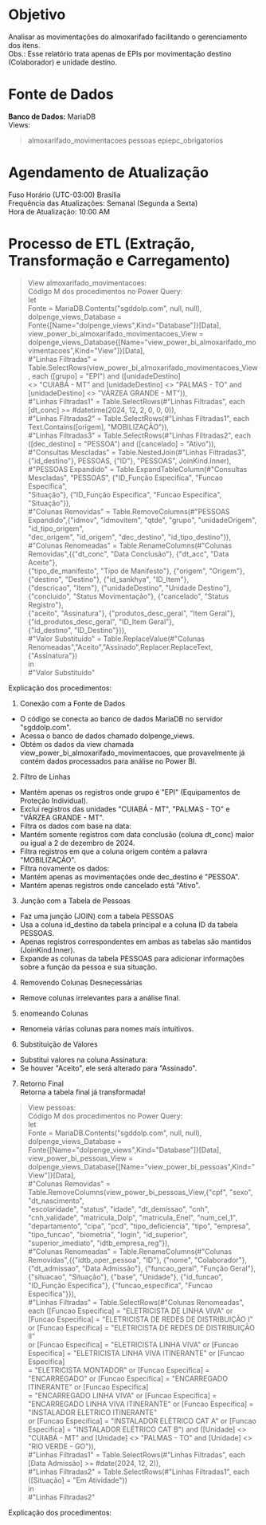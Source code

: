 # Objetivo
Analisar as movimentações do almoxarifado facilitando o gerenciamento dos itens.  
Obs.: Esse relatório trata apenas de EPIs por movimentação destino (Colaborador) e unidade destino.

# Fonte de Dados
__Banco de Dados:__ MariaDB  
Views:
> almoxarifado_movimentacoes
> pessoas
> epiepc_obrigatorios

# Agendamento de Atualização
Fuso Horário (UTC-03:00) Brasília  
Frequência das Atualizações: Semanal (Segunda a Sexta)  
Hora de Atualização: 10:00 AM

# Processo de ETL (Extração, Transformação e Carregamento)
> View almoxarifado_movimentacoes:  
Código M dos procedimentos no Power Query:  
let  
    Fonte = MariaDB.Contents("sgddolp.com", null, null),  
    dolpenge_views_Database = Fonte{[Name="dolpenge_views",Kind="Database"]}[Data],  
    view_power_bi_almoxarifado_movimentacoes_View = dolpenge_views_Database{[Name="view_power_bi_almoxarifado_movimentacoes",Kind="View"]}[Data],  
    #"Linhas Filtradas" = Table.SelectRows(view_power_bi_almoxarifado_movimentacoes_View, each ([grupo] = "EPI") and ([unidadeDestino]  
    <> "CUIABÁ - MT" and [unidadeDestino] <> "PALMAS - TO" and [unidadeDestino] <> "VÁRZEA GRANDE - MT")),  
    #"Linhas Filtradas1" = Table.SelectRows(#"Linhas Filtradas", each [dt_conc] >= #datetime(2024, 12, 2, 0, 0, 0)),  
    #"Linhas Filtradas2" = Table.SelectRows(#"Linhas Filtradas1", each Text.Contains([origem], "MOBILIZAÇÃO")),  
    #"Linhas Filtradas3" = Table.SelectRows(#"Linhas Filtradas2", each ([dec_destino] = "PESSOA") and ([cancelado] = "Ativo")),  
    #"Consultas Mescladas" = Table.NestedJoin(#"Linhas Filtradas3", {"id_destino"}, PESSOAS, {"ID"}, "PESSOAS", JoinKind.Inner),  
    #"PESSOAS Expandido" = Table.ExpandTableColumn(#"Consultas Mescladas", "PESSOAS", {"ID_Função Especifica", "Funcao Especifica",  
    "Situação"}, {"ID_Função Especifica", "Funcao Especifica", "Situação"}),  
    #"Colunas Removidas" = Table.RemoveColumns(#"PESSOAS Expandido",{"idmov", "idmovitem", "qtde", "grupo", "unidadeOrigem", "id_tipo_origem",  
    "dec_origem", "id_origem", "dec_destino", "id_tipo_destino"}),  
    #"Colunas Renomeadas" = Table.RenameColumns(#"Colunas Removidas",{{"dt_conc", "Data Conclusão"}, {"dt_acc", "Data Aceite"},  
    {"tipo_de_manifesto", "Tipo de Manifesto"}, {"origem", "Origem"}, {"destino", "Destino"}, {"id_sankhya", "ID_Item"},  
    {"descricao", "Item"}, {"unidadeDestino", "Unidade Destino"}, {"concluido", "Status Movimentação"}, {"cancelado", "Status Registro"},  
    {"aceito", "Assinatura"}, {"produtos_desc_geral", "Item Geral"}, {"id_produtos_desc_geral", "ID_Item Geral"},  
    {"id_destino", "ID_Destino"}}),  
    #"Valor Substituído" = Table.ReplaceValue(#"Colunas Renomeadas","Aceito","Assinado",Replacer.ReplaceText,{"Assinatura"})  
in  
    #"Valor Substituído"  

Explicação dos procedimentos:  
1. Conexão com a Fonte de Dados  
* O código se conecta ao banco de dados MariaDB no servidor "sgddolp.com".  
* Acessa o banco de dados chamado dolpenge_views.  
* Obtém os dados da view chamada view_power_bi_almoxarifado_movimentacoes, que provavelmente já contém dados processados para análise no Power BI.  

2. Filtro de Linhas  
* Mantém apenas os registros onde grupo é "EPI" (Equipamentos de Proteção Individual).  
* Exclui registros das unidades "CUIABÁ - MT", "PALMAS - TO" e "VÁRZEA GRANDE - MT".  
* Filtra os dados com base na data:  
* Mantém somente registros com data conclusão (coluna dt_conc) maior ou igual a 2 de dezembro de 2024.
* Filtra registros em que a coluna origem contém a palavra "MOBILIZAÇÃO".
* Filtra novamente os dados:  
* Mantém apenas as movimentações onde dec_destino é "PESSOA".  
* Mantém apenas registros onde cancelado está "Ativo".

3. Junção com a Tabela de Pessoas  
* Faz uma junção (JOIN) com a tabela PESSOAS  
* Usa a coluna id_destino da tabela principal e a coluna ID da tabela PESSOAS.  
* Apenas registros correspondentes em ambas as tabelas são mantidos (JoinKind.Inner).  
* Expande as colunas da tabela PESSOAS para adicionar informações sobre a função da pessoa e sua situação.

4. Removendo Colunas Desnecessárias  
* Remove colunas irrelevantes para a análise final.

5. enomeando Colunas  
* Renomeia várias colunas para nomes mais intuitivos.

6. Substituição de Valores  
* Substitui valores na coluna Assinatura:  
* Se houver "Aceito", ele será alterado para "Assinado".

7. Retorno Final  
Retorna a tabela final já transformada!

> View pessoas:  
Código M dos procedimentos no Power Query:  
let  
    Fonte = MariaDB.Contents("sgddolp.com", null, null),  
    dolpenge_views_Database = Fonte{[Name="dolpenge_views",Kind="Database"]}[Data],  
    view_power_bi_pessoas_View = dolpenge_views_Database{[Name="view_power_bi_pessoas",Kind="View"]}[Data],  
    #"Colunas Removidas" = Table.RemoveColumns(view_power_bi_pessoas_View,{"cpf", "sexo", "dt_nascimento",  
    "escolaridade", "status", "idade", "dt_demissao", "cnh", "cnh_validade", "matricula_Dolp", "matricula_Enel", "num_cel_1",  
    "departamento", "cipa", "pcd", "tipo_deficiencia", "tipo", "empresa", "tipo_funcao", "biometria", "login", "id_superior",  
    "superior_imediato", "idtb_empresa_reg"}),  
    #"Colunas Renomeadas" = Table.RenameColumns(#"Colunas Removidas",{{"idtb_oper_pessoa", "ID"}, {"nome", "Colaborador"},  
    {"dt_admissao", "Data Admissão"}, {"funcao_geral", "Função Geral"}, {"situacao", "Situação"}, {"base", "Unidade"}, {"id_funcao",  
    "ID_Função Especifica"}, {"funcao_especifica", "Funcao Especifica"}}),  
    #"Linhas Filtradas" = Table.SelectRows(#"Colunas Renomeadas", each ([Funcao Especifica] = "ELETRICISTA DE LINHA VIVA" or  
    [Funcao Especifica] = "ELETRICISTA DE REDES DE DISTRIBUIÇÃO I" or [Funcao Especifica] = "ELETRICISTA DE REDES DE DISTRIBUIÇÃO II"  
    or [Funcao Especifica] = "ELETRICISTA LINHA VIVA" or [Funcao Especifica] = "ELETRICISTA LINHA VIVA ITINERANTE" or [Funcao Especifica]  
    = "ELETRICISTA MONTADOR" or [Funcao Especifica] = "ENCARREGADO" or [Funcao Especifica] = "ENCARREGADO ITINERANTE" or [Funcao Especifica]  
    = "ENCARREGADO LINHA VIVA" or [Funcao Especifica] = "ENCARREGADO LINHA VIVA ITINERANTE" or [Funcao Especifica] = "INSTALADOR ELETRICO ITINERANTE"  
    or [Funcao Especifica] = "INSTALADOR ELÉTRICO CAT A" or [Funcao Especifica] = "INSTALADOR ELÉTRICO CAT B") and ([Unidade] <>  
    "CUIABÁ - MT" and [Unidade] <> "PALMAS - TO" and [Unidade] <> "RIO VERDE - GO")),  
    #"Linhas Filtradas1" = Table.SelectRows(#"Linhas Filtradas", each [Data Admissão] >= #date(2024, 12, 2)),  
    #"Linhas Filtradas2" = Table.SelectRows(#"Linhas Filtradas1", each ([Situação] = "Em Atividade"))  
in  
    #"Linhas Filtradas2"

Explicação dos procedimentos:  
